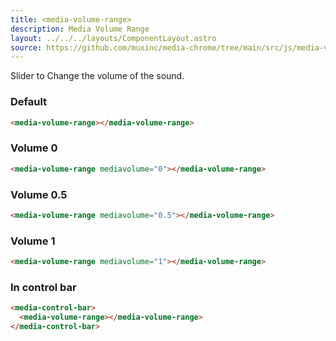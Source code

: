 ```yaml
---
title: <media-volume-range>
description: Media Volume Range
layout: ../../../layouts/ComponentLayout.astro
source: https://github.com/muxinc/media-chrome/tree/main/src/js/media-volume-range.js
---
```


Slider to Change the volume of the sound.

<h3>Default</h3>

<media-volume-range></media-volume-range>

```html
<media-volume-range></media-volume-range>
```

<h3>Volume 0</h3>
<media-volume-range mediavolume="0"></media-volume-range>

```html
<media-volume-range mediavolume="0"></media-volume-range>
```

<h3>Volume 0.5</h3>
<media-volume-range mediavolume="0.5"></media-volume-range>

```html
<media-volume-range mediavolume="0.5"></media-volume-range>
```

<h3>Volume 1</h3>
<media-volume-range mediavolume="1"></media-volume-range>

```html
<media-volume-range mediavolume="1"></media-volume-range>
```

<h3>In control bar</h3>
<media-control-bar>
  <media-volume-range></media-volume-range>
</media-control-bar>

```html
<media-control-bar>
  <media-volume-range></media-volume-range>
</media-control-bar>
```
